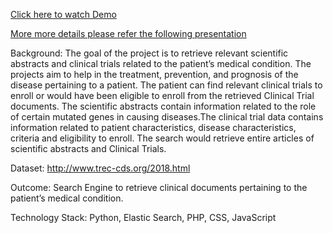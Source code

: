 [Click here to watch Demo](https://www.screencast.com/t/gK8oWTB4wQRZ)

[More more details please refer the following presentation](https://github.com/poojaghatge6/Information-Storage-and-Retrieval/blob/master/Search%20Engine%20for%20Clinical%20Data/Search%20Engine%20for%20clinical%20data.pptx)

Background: The goal of the project is to retrieve relevant scientific abstracts and clinical trials related to the patient’s medical condition. The projects aim to help in the treatment, prevention, and prognosis of the disease pertaining to a patient. The patient can find relevant clinical trials to enroll or would have been eligible to enroll from the retrieved Clinical Trial documents. The scientific abstracts contain information related to the role of certain mutated genes in causing diseases.The clinical trial data contains information related to patient characteristics, disease characteristics, criteria and eligibility to enroll. The search would retrieve entire articles of scientific abstracts and Clinical Trials.

Dataset: 
http://www.trec-cds.org/2018.html

Outcome: Search Engine to retrieve clinical documents pertaining to the patient’s medical condition.

Technology Stack: Python, Elastic Search, PHP, CSS, JavaScript
